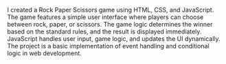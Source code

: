 I created a Rock Paper Scissors game using HTML, CSS, and JavaScript. The game features a simple user interface where players can choose between rock, paper, or scissors. The game logic determines the winner based on the standard rules, and the result is displayed immediately. JavaScript handles user input, game logic, and updates the UI dynamically. The project is a basic implementation of event handling and conditional logic in web development.
